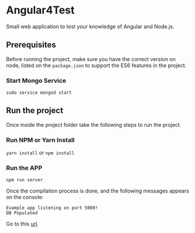 # Angular4Test

Small web application to test your knowledge of Angular and Node.js.

## Prerequisites

Before running the project, make sure you have the correct version on node, listed on the `package.json` to support the ES6 features in the project.

### Start Mongo Service
`sudo service mongod start`

## Run the project

Once inside the project folder take the following steps to run the project.

### Run NPM or Yarn Install
`yarn install` or `npm install`

### Run the APP

`npm run server`

Once the compilation process is done, and the following messages appears on the console:

```
Example app listening on port 5000!
DB Populated
```

Go to this [url](http://localhost:5000/). 


